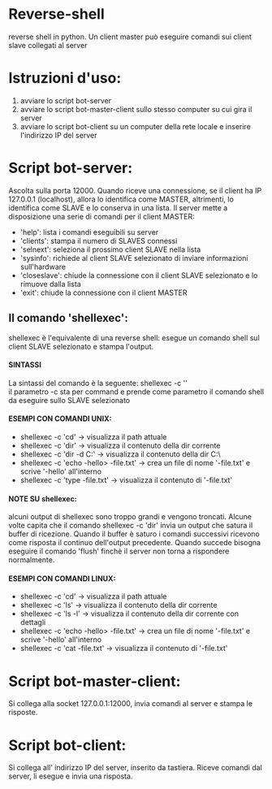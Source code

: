 # Reverse-shell
reverse shell in python. Un client master può eseguire comandi sui client slave collegati al server  

# Istruzioni d'uso:
1) avviare lo script bot-server
2) avviare lo script bot-master-client sullo stesso computer su cui gira il server
3) avviare lo script bot-client su un computer della rete locale e inserire l'indirizzo IP del server

# Script bot-server:
Ascolta sulla porta 12000. Quando riceve una connessione, se il client ha IP 127.0.0.1 (localhost), allora lo identifica
come MASTER, altrimenti, lo identifica come SLAVE e lo conserva in una lista. Il server mette a disposizione una serie di
comandi per il client MASTER:
- 'help': lista i comandi eseguibili su server 
- 'clients': stampa il numero di SLAVES connessi
- 'selnext': seleziona il prossimo client SLAVE nella lista
- 'sysinfo': richiede al client SLAVE selezionato di inviare informazioni sull'hardware
- 'closeslave': chiude la connessione con il client SLAVE selezionato e lo rimuove dalla lista
- 'exit': chiude la connessione con il client MASTER
## Il comando 'shellexec':
   shellexec è l'equivalente di una reverse shell: esegue un comando shell sul client SLAVE selezionato e stampa l'output. 
   #### SINTASSI
   La sintassi del comando è la seguente: shellexec -c '<comando shell>'<br/>
   il parametro -c sta per command e prende come parametro il comando shell da eseguire sullo SLAVE selezionato
   #### ESEMPI CON COMANDI UNIX:
   - shellexec -c 'cd' -> visualizza il path attuale
   - shellexec -c 'dir' -> visualizza il contenuto della dir corrente
   - shellexec -c 'dir -d C:\' -> visualizza il contenuto della dir C:\
   - shellexec -c 'echo -hello> -file.txt' -> crea un file di nome '-file.txt' e scrive '-hello' all'interno
   - shellexec -c 'type -file.txt' -> visualizza il contenuto di '-file.txt'
   #### NOTE SU shellexec: 
   alcuni output di shellexec sono troppo grandi e vengono troncati. Alcune volte capita che il comando
   shellexec -c 'dir' invia un output che satura il buffer di ricezione. Quando il buffer è saturo i comandi
   successivi ricevono come risposta il continuo dell'output precedente. Quando succede bisogna eseguire il
   comando 'flush' finchè il server non torna a rispondere normalmente.
   #### ESEMPI CON COMANDI LINUX:
   - shellexec -c 'cd' -> visualizza il path attuale
   - shellexec -c 'ls' -> visualizza il contenuto della dir corrente
   - shellexec -c 'ls -l' -> visualizza il contenuto della dir corrente con dettagli
   - shellexec -c 'echo -hello> -file.txt' -> crea un file di nome '-file.txt' e scrive '-hello' all'interno
   - shellexec -c 'cat -file.txt' -> visualizza il contenuto di '-file.txt'

# Script bot-master-client:
Si collega alla socket 127.0.0.1:12000, invia comandi al server e stampa le risposte.
  
# Script bot-client:
Si collega all' indirizzo IP del server, inserito da tastiera. Riceve comandi dal server, li esegue e invia una risposta. 
